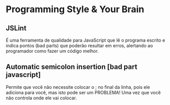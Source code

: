 # Programming Style & Your Brain

## JSLint

É uma ferramenta de qualidade para JavaScript que lê o programa escrito e indica pontos (bad parts) que poderão resultar em erros, alertando ao programador como fazer um código melhor.

## Automatic semicolon insertion [bad part javascript]

  Permite que você não necessite colocar o ; no final da linha, pois ele adiciona para você, mas isto pode ser um PROBLEMA! Uma vez que você não controla onde ele vai colocar.
  
